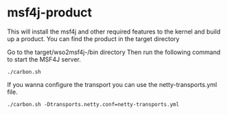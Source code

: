 # msf4j-product
This will install the msf4j and other required features to the kernel and build up a product.
You can find the product in the target directory

Go to the target/wso2msf4j-<version>/bin directory
Then run the following command to start the MSF4J server.

```
./carbon.sh
```

If you wanna configure the transport you can use the netty-transports.yml file.
```
./carbon.sh -Dtransports.netty.conf=netty-transports.yml
```
